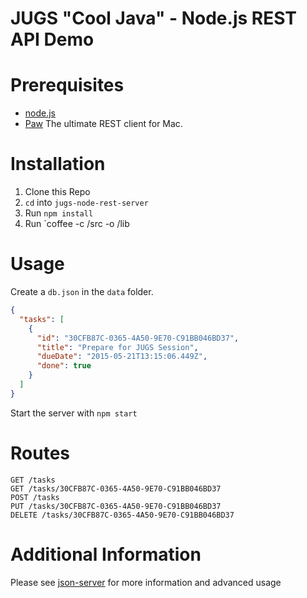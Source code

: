 JUGS "Cool Java" - Node.js REST API Demo
========================================

# Prerequisites
* [node.js](https://nodejs.org/)
* [Paw](https://luckymarmot.com/paw) The ultimate REST client for Mac.

# Installation
1. Clone this Repo
2. `cd` into `jugs-node-rest-server`
3. Run `npm install`
4. Run `coffee -c /src -o /lib


# Usage
Create a `db.json` in the `data` folder.

```json
{
  "tasks": [
    {
      "id": "30CFB87C-0365-4A50-9E70-C91BB046BD37",
      "title": "Prepare for JUGS Session",
      "dueDate": "2015-05-21T13:15:06.449Z",
      "done": true
    }
  ]
}
```
Start the server with `npm start`

# Routes

```
GET /tasks
GET /tasks/30CFB87C-0365-4A50-9E70-C91BB046BD37
POST /tasks
PUT /tasks/30CFB87C-0365-4A50-9E70-C91BB046BD37
DELETE /tasks/30CFB87C-0365-4A50-9E70-C91BB046BD37
```

# Additional Information
Please see [json-server](https://github.com/typicode/json-server) for more information and advanced usage
